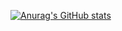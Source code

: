 [![Anurag's GitHub stats](https://github-readme-stats.vercel.app/api?username=Bayathy)](https://github.com/anuraghazra/github-readme-stats)
